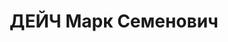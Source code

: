 ---
title: ДЕЙЧ Марк Семенович
description: "Род. в 1900, г. Самарканд, еврей, обр.: высшее, член ВКП(б). Проживал:\
  \ Москва, 2-й Неопалимовский пер., д. 1, кв. 19. Начальник Центрального аэроклуба\
  \ им.Косарева, комбриг \n  Арестован 06.08.1937. Обв. в участии в к.-р. террористической\
  \ организации. Приговор: ВК ВС СССР, 28.10.1937 – ВМН. Расстрелян 28.10.1937, г.Москва.\
  \ \n  Реабилитирован ВК ВС СССР апрель 1956"
---